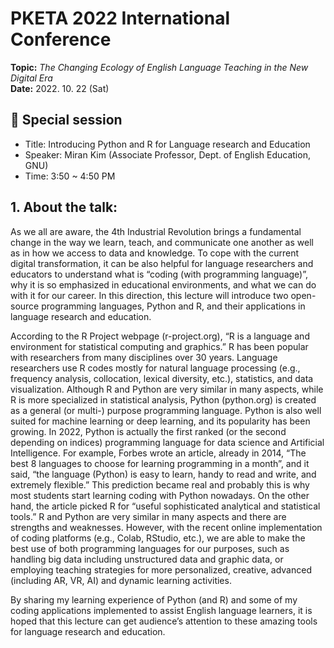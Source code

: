 # PKETA 2022 International Conference
**Topic:** _The Changing Ecology of English Language Teaching in the New Digital Era_  
**Date:** 2022. 10. 22 (Sat)


## 🔹 Special session
* Title: Introducing Python and R for Language research and Education
* Speaker: Miran Kim (Associate Professor, Dept. of English Education, GNU)
* Time: 3:50 ~ 4:50 PM

## 1. About the talk:

As we all are aware, the 4th Industrial Revolution brings a fundamental change in the way we learn, teach, and communicate one another as well as in how we access to data and knowledge. To cope with the current digital transformation, it can be also helpful for language researchers and educators to understand what is “coding (with programming language)”, why it is so emphasized in educational environments, and what we can do with it for our career. In this direction, this lecture will introduce two open-source programming languages, Python and R, and their applications in language research and education.  

According to the R Project webpage (r-project.org), “R is a language and environment for statistical computing and graphics.” R has been popular with researchers from many disciplines over 30 years. Language researchers use R codes mostly for natural language processing (e.g., frequency analysis, collocation, lexical diversity, etc.), statistics, and data visualization. Although R and Python are very similar in many aspects, while R is more specialized in statistical analysis, Python (python.org) is created as a general (or multi-) purpose programming language. Python is also well suited for machine learning or deep learning, and its popularity has been growing. In 2022, Python is actually the first ranked (or the second depending on indices) programming language for data science and Artificial Intelligence. For example, Forbes wrote an article, already in 2014, “The best 8 languages to choose for learning programming in a month”, and it said, “the language (Python) is easy to learn, handy to read and write, and extremely flexible.” This prediction became real and probably this is why most students start learning coding with Python nowadays. On the other hand, the article picked R for “useful sophisticated analytical and statistical tools.” R and Python are very similar in many aspects and there are strengths and weaknesses. However, with the recent online implementation of coding platforms (e.g., Colab, RStudio, etc.), we are able to make the best use of both programming languages for our purposes, such as handling big data including unstructured data and graphic data, or employing teaching strategies for more personalized, creative, advanced (including AR, VR, AI) and dynamic learning activities.  

By sharing my learning experience of Python (and R) and some of my coding applications implemented to assist English language learners, it is hoped that this lecture can get audience’s attention to these amazing tools for language research and education. 


